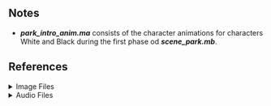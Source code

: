 ## Notes
- _**park_intro_anim.ma**_ consists of the character animations for characters White and Black during the first phase od _**scene_park.mb**_.

## References

<details><summary>Image Files</summary>
  
- __FILE__: cookie_texture.jpg
  - __Credit__:	"Cookie Texture" by designercrow DeviantArt.com
  - __Source__: https://www.deviantart.com/designercow/art/Free-Cookie-Texture-301630444

- __FILE__:	door_1.PNG
  - __Credit__:	"Door Texture" by TIM-DM of DeviantArt.com
  - __Source__:	https://www.deviantart.com/tim-dm/art/Door-Texture-3-593831523
</details>

  
<details><summary>Audio Files</summary>
  
- __FILE__:	bg_day.WAV
  - __Credit__:	"just birds.wav" by LittleBroJay of Freesound.org
  - __Source__: https://freesound.org/people/Littlebrojay/sounds/195437/

- __FILE__:	bg_noon.WAV
  - __Credit__:	"saturday sitting in the park.wav" by Kyster of Freesound.org
  - __Source__: https://freesound.org/people/Kyster/sounds/82068/

- __FILE__:	grass_walk_1.WAV
  - __Credit__:	"Walking in Long Grass.wav" by Leafs67 of Freesound.org
  - __Source__: https://freesound.org/people/Leafs67/sounds/155589/

- __FILE__:	grass_walk_2.WAV
  - __Credit__:	"Walking in Long Grass.wav" by Leafs67 of Freesound.org
  - __Source__: https://freesound.org/people/worthahep88/sounds/319215/

- __FILE__:	bg_night_1.WAV
  - __Credit__:	"Talll Grass Hits 2.wav" by worthahep88 of Freesound.org
  - __Source__: https://freesound.org/people/InspectorJ/sounds/352514/

- __FILE__:	bg_night_2.WAV
  - __Credit__:	"Cricket sound" by Bolkmar of FreeSound.org
  - __Source__: https://freesound.org/people/bolkmar/sounds/401952/

- __FILE__:	children.WAV
  - __Credit__:	"Ambience, Children Playing, Distant, A.wav" by InspectorJ (www.jshaw.co.uk) of Freesound.org
  - __Source__:	https://freesound.org/people/InspectorJ/sounds/398160/

- __FILE__:	class_kids.WAV
  - __Credit__:	"Kids in classroom" by laserlife of Freesound.org
  - __Source__:	https://freesound.org/people/laserlife/sounds/361400/

- __FILE__:	table_slide.WAV
  - __Credit__:	"Sliding Table.wav" by Neotone of Freesound.org
  - __Source__:	https://freesound.org/people/RutgerMuller/sounds/51165/

- __FILE__:	dew_drop.WAV
  - __Credit__:	"Drip1.wav" by RutgerMuller of Freesound.org
  - __Source__:	https://freesound.org/people/Neotone/sounds/75343/

- __FILE__:	heartbeat.WAV
  - __Credit__:	"Heartbeat, Regular, Single, 01-01, LOOP.wav" by InspectorJ (www.jshaw.co.uk) of Freesound.org
  - __Source__:	https://freesound.org/people/InspectorJ/sounds/485076/

- __FILE__:	heartbeat_synth.WAV
  - __Credit__:	"sinth_heart.wav" by RenzoGen of Freesound.org
  - __Source__:	https://freesound.org/people/RenzoGen/sounds/351789/

- __FILE__:	light_buzz.WAV
  - __Credit__:	"Buzzing, Electric Lamp, A.wav" by InspectorJ (www.jshaw.co.uk) of Freesound.org
  - __Source__:	https://freesound.org/people/InspectorJ/sounds/415873/

- __FILE__:	light_buzz.WAV
  - __Credit__:	"Buzzing, Electric Lamp, A.wav" by InspectorJ (www.jshaw.co.uk) of Freesound.org
  - __Source__:	https://freesound.org/people/InspectorJ/sounds/415873/

- __FILE__:	tv_audio.ogg
  - __Credit__:	"TV Audio 1.ogg" by Mrputtybean of Freesound.org
  - __Source__:	https://freesound.org/people/Mrputtybean/sounds/338807/

- __FILE__:	glass_break_1
  - __Credit__:	"Glass Smash 13" by MysteryPancake of Freesound.org
  - __Source__:	https://freesound.org/people/MysteryPancake/sounds/434444/

- __FILE__:	glass_break_2
  - __Credit__:	"Glass Smash, Bottle, B.wav" by InspectorJ (www.jshaw.co.uk) of Freesound.org
  - __Source__:	https://freesound.org/people/InspectorJ/sounds/344267/

- __FILE__:	scraping_1-4
  - __Credit__:	"Fork scraping metal" by humanoide9000 of Freesound.org
  - __Source__:	https://freesound.org/people/humanoide9000/sounds/328527/

- __FILE__:	game_music.WAV
  - __Credit__:	"8bit Music for Game" by annoyedCactus of Freesound.org
  - __Source__:	https://freesound.org/people/annoyedCactus/sounds/455017/

- __FILE__:	game_mashing.WAV
  - __Credit__:	"Game Controller Mashing.wav" by SmartWentCody of Freesound.org
  - __Source__:	https://freesound.org/people/SmartWentCody/sounds/179018/

- __FILE__:	ball_impact_1.WAV
  - __Credit__:	"traditional stamp.wav" by I.fekry of Freesound.org
  - __Source__:	https://freesound.org/people/I.fekry/sounds/470710/

- __FILE__:	ball_impact_2.WAV
  - __Credit__:	"DM_Snare_TAMA_Steel6.wav" by robbiesurp of Freesound.org
  - __Source__:	https://freesound.org/people/robbiesurp/sounds/3146/

- __FILE__:	ball_impact_3.WAV
  - __Credit__:	"thump treble.wav" by TicTacShutUp of Freesound.org
  - __Source__:	https://freesound.org/people/TicTacShutUp/sounds/419/

- __FILE__:	tension.WAV
  - __Credit__:	"Ringing in the Ears" by hykenfreak of Freesound.org
  - __Source__:	https://freesound.org/people/hykenfreak/sounds/218050/

- __FILE__:	drink_sip.WAV
  - __Credit__:	"Slurpping_Straw.wav" by kmyers1316 of Freesound.org
  - __Source__:	https://freesound.org/people/kmyers1316/sounds/344593/

- __FILE__:	slap_1.WAV
  - __Credit__:	"Slurpping_Straw.wav" by kmyers1316 of Freesound.org
  - __Source__:	https://freesound.org/people/kmyers1316/sounds/344593/

- __FILE__:	hiphop_1.WAV
  - __Credit__:	"STORY 1.wav" by rekks888 of Freesound.org
  - __Source__:	https://freesound.org/people/rekks888/sounds/342616/
</details>
